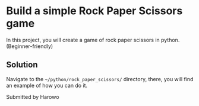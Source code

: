 # Build a simple Rock Paper Scissors game

In this project, you will create a game of rock paper scissors in python. (Beginner-friendly)

## Solution

Navigate to the `~/python/rock_paper_scissors/` directory, there, you will find an example of how you can do it.

Submitted by Harowo
